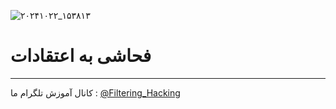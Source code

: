 ![۲۰۲۴۱۰۲۲_۱۵۳۸۱۳](https://github.com/user-attachments/assets/e40afd1b-c565-4ef1-9b39-825620659649)
# فحاشی به اعتقادات
------
کانال آموزش تلگرام ما :
[@Filtering_Hacking](https://t.me/Filtering_Hacking)
